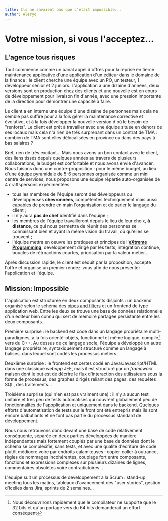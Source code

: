 ```yaml
---
title: Ils ne savaient pas que c’était impossible...
author: Aleryo
---
```


# Votre mission, si vous l'acceptez…

## L'agence tous risques

Tout commence comme un banal appel d'offres pour la reprise en tierce maintenance applicative d'une application d'un éditeur dans le domaine de la finance : le client cherche une équipe avec un PO, un testeur, 1 développeur sénior et 2 juniors. L'application a une dizaine d'années, deux versions sont en production chez des clients et une nouvelle est en cours de développement pour livraison fin d'année, avec une pression importante de la direction pour démontrer une capacité à faire.

Le client a en interne une équipe d'une dizaine de personnes mais cela ne semble pas suffire pour à la fois gérer la maintenance corrective et évolutive, et à la fois développer la nouvelle version d'où le besoin de "renforts". Le client est prêt à travailler avec une équipe située en dehors de ses locaux mais cela n'a rien de très surprenant dans un contrat de TMA : combien de TMA sont elles délocalisées en province ou dans des pays à bas salaires ?

Bref, rien de très excitant...  Mais nous avons un bon contact avec le client, des liens tissés depuis quelques années au travers de plusieurs collaborations, le budget est confortable et nous avons envie d'avancer. Nous faisons donc une contre-proposition : pour le même budget, au lieu d'une équipe pyramidale de 5-6 personnes organisée comme un mini centre de services, nous proposons une équipe répartie auto-organisée de 4 craftspersons expérimentées:

* tous les membres de l'équipe seront des développeurs ou développeuses **chevronnées**, compétentes techniquement mais aussi capables de prendre en main l'organisation et de parler le langage du client ;
* il n'y aura **pas de chef** identifié dans l'équipe ;
* les membres de l'équipe travailleront depuis le lieu de leur choix, **à distance**, ce qui nous permettra de réunir des personnes se connaissant bien et ayant la même vision du travail, où qu'elles se trouvent ;
* l'équipe mettra en oeuvre les pratiques et principes de l'[**eXtreme Programming**](http://extremeprogramming.org), développement dirigé par les tests, intégration continue, boucles de rétroactions courtes, priorisation par la valeur métier…

Après discussion rapide, le client est séduit par la proposition, accepte l'offre et organise un premier rendez-vous afin de nous présenter l'application et l'équipe.

## Mission: Impossible

L'application est structurée en deux composants disjoints : un backend organisé selon le schéma des [pipes and filters](http://www.enterpriseintegrationpatterns.com/patterns/messaging/PipesAndFilters.html) et un frontend de type application web. Entre les deux se trouve une base de données relationnelle d'un éditeur bien connu qui sert de mémoire partagée persistante entre les deux composants.

Première surprise : le backend est codé dans un langage propriétaire multi-paradigmes, à la fois orienté-objets, fonctionnel et même logique, compilé[^1] vers du C++. Au dessus de ce langage socle, l'équipe a développé un autre langage propriétaire, syntaxiquement structuré comme un langage à balises, dans lequel sont codés les processus métiers.

Deuxième surprise : le frontend est certes codé en Java/Javascript/HTML dans une classique _webapp_ JEE, mais il est structuré par un _framework_ maison dont le but est de décrire le flux d'interaction des utilisateurs sous la forme de processus, des graphes dirigés reliant des pages, des requêtes SQL, des traitements...

Troisième surprise (qui n'en est pas vraiment une) : il n'y a aucun test unitaire et très peu de tests automatisés qui couvrent globalement peu de fonctionnalités de l'appplication et uniquement dans le backend. Quelques efforts d'automatisation de tests sur le front ont été entrepris mais ils sont encore balbutiants et ne font pas partie du processus standard de développement.

Nous nous retrouvons donc devant une base de code relativement conséquente, séparée en deux parties développées de manière indépendantes mais fortement couplés par une base de données dont le schéma se complexifie, sans tests, et avec une qualité d'écriture de code plutôt médiocre voire par endroits calamiteuses : copier-coller à outrance, règles de nommages incohérentes, couplage fort entre composants, fonctions et expressions complexes sur plusieurs dizaines de lignes, commentaires obsolètes voire contradictoires...

L'équipe suit un processus de développement à la Scrum : stand-up meeting tous les matins, tableaux d'avancement des "user stories", gestion d'icelles dans Jira, sprints de 2 semaines...

[^1]: Nous découvrirons rapidement que le compilateur ne supporte que le 32 bits et qu'un portage vers du 64 bits demanderait un effort conséquent
